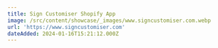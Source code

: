 ```yaml
---
title: Sign Customiser Shopify App
image: /src/content/showcase/_images/www.signcustomiser.com.webp
url: 'https://www.signcustomiser.com'
dateAdded: 2024-01-16T15:21:12.000Z
---
```


